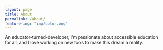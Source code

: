 ```yaml
---
layout: page
title: About
permalink: /about/
feature-img: "img/color.png"
---
```


An educator-turned-developer, I'm passionate about accessible education for all, and I love working on new tools to make this dream a reality.